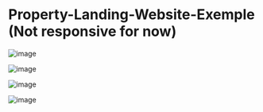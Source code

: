 # Property-Landing-Website-Exemple (Not responsive for now)

![image](https://github.com/user-attachments/assets/a5a81ed9-e72a-46ed-8d8a-f892d66b44df)

![image](https://github.com/user-attachments/assets/83aade5c-9eb8-40f6-8e49-63355d839b85)

![image](https://github.com/user-attachments/assets/ee63acc1-4a2a-49d2-a29d-0932a6af7f62)

![image](https://github.com/user-attachments/assets/609b0bb1-0443-4197-af28-f19dd5d6046a)
